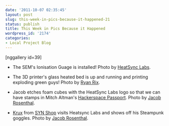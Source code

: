 ```yaml
---
date: '2011-10-07 02:35:45'
layout: post
slug: this-week-in-pics-because-it-happened-21
status: publish
title: This Week in Pics Because it Happened
wordpress_id: '2174'
categories:
- Local Project Blog
---
```


[nggallery id=39]






	
  * The SEM's Ionisation Guage is installed! Photo by [HeatSync Labs](http://www.flickr.com/photos/hslphotosync/6193844377/in/photostream).

	
  * The 3D printer's glass heated bed is up and running and printing exploding green guys! Photo by [Ryan Rix](http://www.flickr.com/photos/hslphotosync/6194058508/in/photostream).

	
  * Jacob etches foam cubes with the HeatSync Labs logo so that we can have stamps in Mitch Altman's [Hackerspace Passport](https://www.noisebridge.net/wiki/Passport). Photo by [Jacob Rosenthal](http://www.flickr.com/photos/hslphotosync/6216342774/in/photostream).

	
  * [Krux](https://twitter.com/krux) from [SYN Shop](http://synshop.org/) visits Heatsync Labs and shows off his Steampunk goggles. Photo by [Jacob Rosenthal](http://www.flickr.com/photos/hslphotosync/6219772702/in/photostream).



